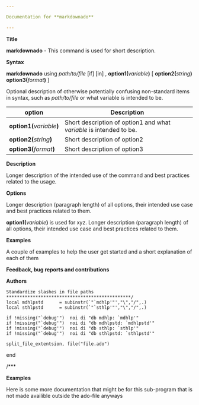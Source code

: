 ```yaml
---

Documentation for **markdownado**

---
```


**Title**

**markdownado** - This command is used for short description.

**Syntax**


**markdownado** using _path/to/file_ [if] [in] , **option1(**_variable_**)** [ **option2(**_string_**)** **option3(**_format_**)** ]


Optional description of otherwise potentially confusing non-standard items in syntax, such as _path/to/file_ or what variable is intended to be.


| option            | Description                                                       |
|-------------------|-------------------------------------------------------------------|
| **option1(**_variable_**)** | Short description of option1 and what _variable_ is intended to be. |
| **option2(**_string_**)**   | Short description of option2                                      |
| **option3(**_format_**)**   | Short description of option3                                      |

**Description**

Longer description of the intended use of the command and best practices related to the usage.

**Options**

Longer description (paragraph length) of all options, their intended use case and best practices related to them.

**option1(**_variable_**)** is used for xyz. Longer description (paragraph length) of all options, their intended use case and best practices related to them.

**Examples**

A couple of examples to help the user get started and a short explanation of each of them

**Feedback, bug reports and contributions**

**Authors**

    Standardize slashes in file paths
    ***********************************************/
    local mdhlpstd      = subinstr(`"`mdhlp'"',"\","/",.)
    local sthlpstd      = subinstr(`"`sthlp'"',"\","/",.)

    if !missing("`debug'")  noi di "db mdhlp: `mdhlp'"
    if !missing("`debug'")  noi di "db mdhlpstd: `mdhlpstd'"
    if !missing("`debug'")  noi di "db sthlp: `sthlp'"
    if !missing("`debug'")  noi di "db sthlpstd: `sthlpstd'"

    split_file_extentsion, file("file.ado")

end

/***

**Examples**

Here is some more documentation that might be for this sub-program that is not made availible outside the ado-file anyways

